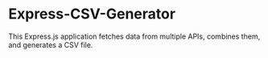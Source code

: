 # Express-CSV-Generator
This Express.js application fetches data from multiple APIs, combines them, and generates a CSV file.
